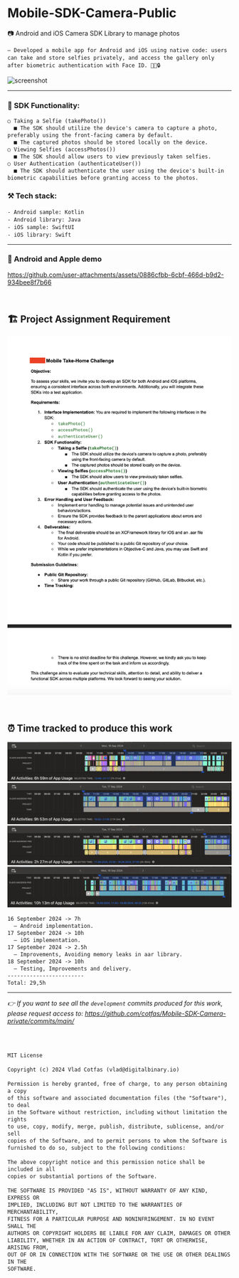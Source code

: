 # Mobile-SDK-Camera-Public
📷 Android and iOS Camera SDK Library to manage photos

`— Developed a mobile app for Android and iOS using native code: users can take and store selfies privately, and access the gallery only after biometric authentication with Face ID. 📸📱🔒`

![screenshot](https://github.com/user-attachments/assets/5adb3ee4-fda8-4d70-bfca-2adad05bce26)

-----------------

### 🧩 SDK Functionality:
```
○ Taking a Selfie (takePhoto())
  ■ The SDK should utilize the device's camera to capture a photo, preferably using the front-facing camera by default.
  ■ The captured photos should be stored locally on the device.
○ Viewing Selfies (accessPhotos())
  ■ The SDK should allow users to view previously taken selfies.
○ User Authentication (authenticateUser())
  ■ The SDK should authenticate the user using the device's built-in biometric capabilities before granting access to the photos.
```

### ⚒️ Tech stack:
`- Android sample: Kotlin`</br>
`- Android library: Java`</br>
`- iOS sample: SwiftUI`</br>
`- iOS library: Swift`</br>

<!--
📍 *[ source code of camera-sdk Android Java library available at https://github.com/cotfas/Mobile-SDK-Camera-private/tree/main/android/CameraApp/camera-sdk ]*
-->

-----------------

### 📲 Android and Apple demo

https://github.com/user-attachments/assets/0886cfbb-6cbf-466d-b9d2-934bee8f7b66

<!--
<details><summary>More videos (click to expand)</summary>

### 📲 Android demo
https://github.com/user-attachments/assets/a22ac105-31a7-4df1-8615-7f67345c691b

_*the black screen from the video is when using Biometrics (recording on android can't be made)_

### 🔥 iOS demo
https://github.com/user-attachments/assets/744cd887-81f1-4293-be82-c3b0649c5c4d

</br>

</details>
-->

</br>

## 🏗️ Project Assignment Requirement

![Project Assignment Requirement](https://github.com/cotfas/Mobile-SDK-Camera-Public/blob/main/extras/Project-Assignment-Requirement.png)

</br>

## ⏰ Time tracked to produce this work

![1](https://github.com/cotfas/Mobile-SDK-Camera-Public/blob/main/extras/time-tracking/16Sept.png)
![1](https://github.com/cotfas/Mobile-SDK-Camera-Public/blob/main/extras/time-tracking/17Sept.png)
![1](https://github.com/cotfas/Mobile-SDK-Camera-Public/blob/main/extras/time-tracking/17SeptV2.png)
![1](https://github.com/cotfas/Mobile-SDK-Camera-Public/blob/main/extras/time-tracking/18Sept.png)

```
16 September 2024 -> 7h
  — Android implementation.
17 September 2024 -> 10h
  — iOS implementation.
17 September 2024 -> 2.5h
  — Improvements, Avoiding memory leaks in aar library.
18 September 2024 -> 10h
  — Testing, Improvements and delivery.
------------------------
Total: 29,5h
```

-----------------
_👉 If you want to see all the `development` commits produced for this work, please request access to: https://github.com/cotfas/Mobile-SDK-Camera-private/commits/main/_

##

</br>

```
MIT License

Copyright (c) 2024 Vlad Cotfas (vlad@digitalbinary.io)

Permission is hereby granted, free of charge, to any person obtaining a copy
of this software and associated documentation files (the "Software"), to deal
in the Software without restriction, including without limitation the rights
to use, copy, modify, merge, publish, distribute, sublicense, and/or sell
copies of the Software, and to permit persons to whom the Software is
furnished to do so, subject to the following conditions:

The above copyright notice and this permission notice shall be included in all
copies or substantial portions of the Software.

THE SOFTWARE IS PROVIDED "AS IS", WITHOUT WARRANTY OF ANY KIND, EXPRESS OR
IMPLIED, INCLUDING BUT NOT LIMITED TO THE WARRANTIES OF MERCHANTABILITY,
FITNESS FOR A PARTICULAR PURPOSE AND NONINFRINGEMENT. IN NO EVENT SHALL THE
AUTHORS OR COPYRIGHT HOLDERS BE LIABLE FOR ANY CLAIM, DAMAGES OR OTHER
LIABILITY, WHETHER IN AN ACTION OF CONTRACT, TORT OR OTHERWISE, ARISING FROM,
OUT OF OR IN CONNECTION WITH THE SOFTWARE OR THE USE OR OTHER DEALINGS IN THE
SOFTWARE.
```
